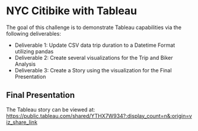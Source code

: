# NYC Citibike with Tableau
The goal of this challenge is to demonstrate Tableau capabilities via the following deliverables:
- Deliverable 1: Update CSV data trip duration to a Datetime Format utilizing pandas
- Deliverable 2: Create several visualizations for the Trip and Biker Analysis
- Deliverable 3: Create a Story using the visualization for the Final Presentation

## Final Presentation
The Tableau story can be viewed at: 
https://public.tableau.com/shared/YTHX7W934?:display_count=n&:origin=viz_share_link

